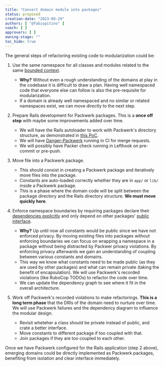 ```yaml
---
title: "Convert domain module into packages"
status: proposed
creation-date: "2023-09-29"
authors: [ "@fabiopitino" ]
coach: [ ]
approvers: [ ]
owning-stage: ""
toc_hide: true
---
```


The general steps of refactoring existing code to modularization could be:

1. Use the same namespace for all classes and modules related to the same [bounded context](bounded_contexts.md).

   - **Why?** Without even a rough understanding of the domains at play in the codebase it is difficult to draw a plan.
     Having well namespaced code that everyone else can follow is also the pre-requisite for modularization.
   - If a domain is already well namespaced and no similar or related namespaces exist, we can move directly to the
     next step.
1. Prepare Rails development for Packwerk packages. This is a **once off step** with maybe some improvements
   added over time.

   - We will have the Rails autoloader to work with Packwerk's directory structure, as demonstrated in
     [this PoC](https://gitlab.com/gitlab-org/gitlab/-/merge_requests/129254/diffs#note_1512982957).
   - We will have [Danger-Packwerk](https://github.com/rubyatscale/danger-packwerk) running in CI for merge requests.
   - We will possibly have Packer check running in Lefthook on pre-commit or pre-push.
1. Move file into a Packwerk package.

   - This should consist in creating a Packwerk package and iteratively move files into the package.
   - Constants are auto-loaded correctly whether they are in `app/` or `lib/` inside a Packwerk package.
   - This is a phase where the domain code will be split between the package directory and the Rails directory structure.
     **We must move quickly here**.
1. Enforce namespace boundaries by requiring packages declare their [dependencies explicitly](https://github.com/Shopify/packwerk/blob/main/USAGE.md#enforcing-dependency-boundary)
   and only depend on other packages' [public interface](https://github.com/rubyatscale/packwerk-extensions#privacy-checker).

   - **Why?** Up until now all constants would be public since we have not enforced privacy. By moving existing files
     into packages without enforcing boundaries we can focus on wrapping a namespace in a package without being distracted
     by Packwer privacy violations. By enforcing privacy afterwards we gain an understanding of coupling between various
     constants and domains.
   - This way we know what constants need to be made public (as they are used by other packages) and what can
     remain private (taking the benefit of encapsulation). We will use Packwerk's recorded violations (like RuboCop TODOs)
     to refactor the code over time.
   - We can update the dependency graph to see where it fit in the overall architecture.
1. Work off Packwerk's recorded violations to make refactorings. **This is a long term phase** that the DRIs of the
   domain need to nurture over time. We will use Packwerk failures and the dependency diagram to influence the modular design.

   - Revisit wheteher a class should be private instead of public, and crate a better interface.
   - Move constants to different package if too coupled with that.
   - Join packages if they are too coupled to each other.

Once we have Packwerk configured for the Rails application (step 2 above), emerging domains could be directly implemented
as Packwerk packages, benefiting from isolation and clear interface immediately.
